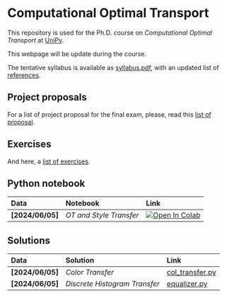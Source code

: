# Computational Optimal Transport

This repository is used for the Ph.D. course on *Computational Optimal Transport* at [UniPv](http://matematica.unipv.it).

This webpage will be update during the course.

The tentative syllabus is available as [syllabus.pdf](./syllabus.pdf), with an updated list of [references](./References.pdf).

## Project proposals

For a list of project proposal for the final exam, please, read this [list of proposal](./Proposte.pdf).


## Exercises

And here, a [list of exercises](./Esercizi_1.pdf).

## Python notebook

| Data | Notebook | Link |
|:-|:-|:-|
|**[2024/06/05]**|*OT and Style Transfer*|[![Open In Colab](https://colab.research.google.com/assets/colab-badge.svg)](https://colab.research.google.com/github/mathcoding/CompOT/blob/main/notebooks/COT_Style_Transfer.ipynb)|


## Solutions

| Data | Solution | Link |
|:-|:-|:-|
|**[2024/06/05]**|*Color Transfer*|[col_transfer.py](https://github.com/mathcoding/CompOT/blob/main/scripts/col_transfer.py)|
|**[2024/06/05]**|*Discrete Histogram Transfer*|[equalizer.py](https://github.com/mathcoding/CompOT/blob/main/scripts/equalizer.py)|


